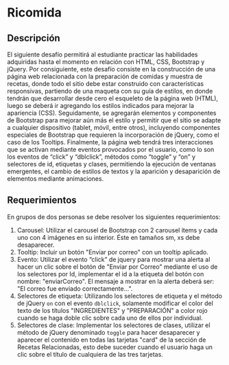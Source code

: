 # Ricomida
## Descripción
El siguiente desafío permitirá al estudiante practicar las habilidades adquiridas hasta el
momento en relación con HTML, CSS, Bootstrap y jQuery. Por consiguiente, este desafío
consiste en la construcción de una página web relacionada con la preparación de comidas y
muestra de recetas, donde todo el sitio debe estar construido con características
responsivas, partiendo de una maqueta con su guía de estilos, en donde tendrán que
desarrollar desde cero el esqueleto de la página web (HTML), luego se deberá ir agregando
los estilos indicados para mejorar la apariencia (CSS). Seguidamente, se agregarán
elementos y componentes de Bootstrap para mejorar aún más el estilo y permitir que el sitio
se adapte a cualquier dispositivo (tablet, móvil, entre otros), incluyendo componentes
especiales de Bootstrap que requieren la incorporación de jQuery, como el caso de los
Tooltips.
Finalmente, la página web tendrá tres interacciones que se activan mediante eventos
provocados por el usuario, como lo son los eventos de “click” y “dblclick”, métodos como
“toggle” y “on” y selectores de id, etiquetas y clases, permitiendo la ejecución de ventanas
emergentes, el cambio de estilos de textos y la aparición y desaparición de elementos
mediante animaciones.

## Requerimientos
En grupos de dos personas se debe resolver los siguientes requerimientos:
1. Carousel: Utilizar el carousel de Bootstrap con 2 carousel ítems y cada uno con 4
imágenes en su interior. Éste en tamaños sm, xs debe desaparecer.
2. Tooltip: Incluir un botón "Enviar por correo" con un tooltip aplicado.
3. Evento: Utilizar el evento “click” de jquery para mostrar una alerta al hacer un clic
sobre el botón de "Enviar por Correo" mediante el uso de los selectores por Id,
implementar el id a la etiqueta del botón con nombre: "enviarCorreo". El mensaje a
mostrar en la alerta deberá ser: "El correo fue enviado correctamente...".
4. Selectores de etiqueta: Utilizando los selectores de etiqueta y el método de jQuery
`on` con el evento `dblclick`, solamente modificar el color del texto de los títulos
"INGREDIENTES" y "PREPARACIÓN" a color rojo cuando se haga doble clic sobre
cada uno de ellos por individual.
5. Selectores de clase: Implementar los selectores de clases, utilizar el método de
jQuery denominado `toggle` para hacer desaparecer y aparecer el contenido en todas
las tarjetas "card" de la sección de Recetas Relacionadas, esto debe suceder cuando
el usuario haga un clic sobre el título de cualquiera de las tres tarjetas.

